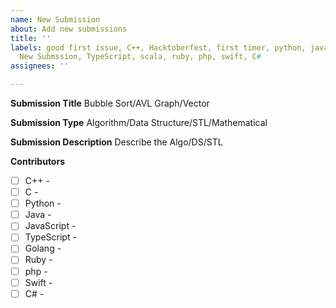 ```yaml
---
name: New Submission
about: Add new submissions
title: ''
labels: good first issue, C++, Hacktoberfest, first timer, python, java, javascript,
  New Submssion, TypeScript, scala, ruby, php, swift, C#
assignees: ''

---
```


**Submission Title**
Bubble Sort/AVL Graph/Vector

**Submission Type**
Algorithm/Data Structure/STL/Mathematical

**Submission Description**
Describe the Algo/DS/STL

**Contributors**
- [ ]  C++ -
- [ ]  C -
- [ ]  Python -
- [ ] Java - 
- [ ] JavaScript -
- [ ] TypeScript -
- [ ] Golang -
- [ ] Ruby -
- [ ] php -
- [ ] Swift -
- [ ] C# -
